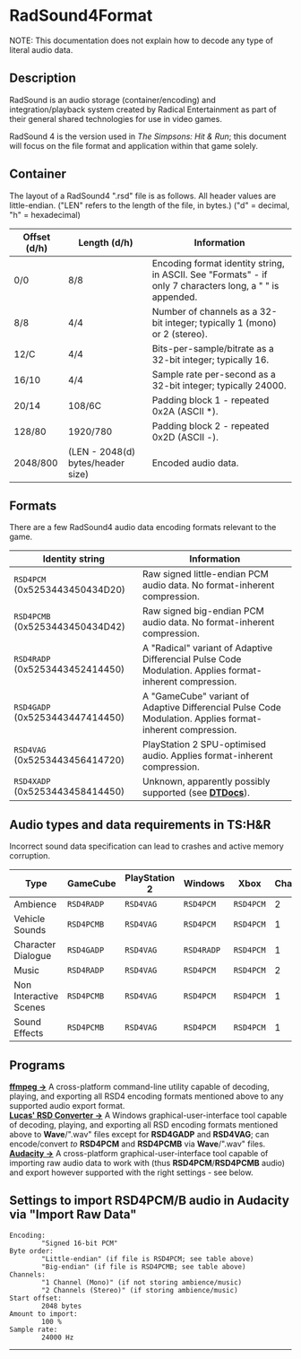 # RadSound4Format
NOTE: This documentation does not explain how to decode any type of literal audio data.

## Description
RadSound is an audio storage (container/encoding) and integration/playback system created by Radical Entertainment as part of their general shared technologies for use in video games. 

RadSound 4 is the version used in *The Simpsons: Hit & Run*; this document will focus on the file format and application within that game solely.

## Container
The layout of a RadSound4 ".rsd" file is as follows.
All header values are little-endian.
("LEN" refers to the length of the file, in bytes.)
("d" = decimal, "h" = hexadecimal)

| Offset (d/h) | Length (d/h) | Information |
| ------------ | ------------ | ----------- |
| 0/0 | 8/8 | Encoding format identity string, in ASCII. See "Formats" - if only 7 characters long, a " " is appended. |
| 8/8 | 4/4 | Number of channels as a 32-bit integer; typically 1 (mono) or 2 (stereo). |
| 12/C | 4/4 | Bits-per-sample/bitrate as a 32-bit integer; typically 16. |
| 16/10 | 4/4 | Sample rate per-second as a 32-bit integer; typically 24000. |
| 20/14 | 108/6C | Padding block 1 - repeated 0x2A (ASCII *). |
| 128/80 | 1920/780 | Padding block 2 - repeated 0x2D (ASCII -). |
| 2048/800 | (LEN - 2048(d) bytes/header size) | Encoded audio data. |

## Formats
There are a few RadSound4 audio data encoding formats relevant to the game.

| Identity string | Information |
| --------------- | ------------ |
| `RSD4PCM ` (0x5253443450434D20) | Raw signed little-endian PCM audio data. No format-inherent compression. |
| `RSD4PCMB` (0x5253443450434D42) | Raw signed big-endian PCM audio data. No format-inherent compression. |
| `RSD4RADP` (0x5253443452414450) | A "Radical" variant of Adaptive Differencial Pulse Code Modulation. Applies format-inherent compression. |
| `RSD4GADP` (0x5253443447414450) | A "GameCube" variant of Adaptive Differencial Pulse Code Modulation. Applies format-inherent compression. |
| `RSD4VAG ` (0x5253443456414720) | PlayStation 2 SPU-optimised audio. Applies format-inherent compression. |
| `RSD4XADP` (0x5253443458414450) | Unknown, apparently possibly supported (see [**DTDocs**](https://docs.donutteam.com/docs/lucasrmsbuilder/xml-format)). |

## Audio types and data requirements in TS:H&R
Incorrect sound data specification can lead to crashes and active memory corruption.

| Type | GameCube | PlayStation 2 | Windows | Xbox | Channels | Bitrate | Sample Rate |
| ---- | -------- | ------------- | ------- | ---- | -------- | ------- | ----------- |
| Ambience | `RSD4RADP` | `RSD4VAG ` | `RSD4PCM ` | `RSD4PCM ` | 2 | 16 | 24000 |
| Vehicle Sounds | `RSD4PCMB` | `RSD4VAG ` | `RSD4PCM ` | `RSD4PCM ` | 1 | 16 | 24000 |
| Character Dialogue | `RSD4GADP` | `RSD4VAG ` | `RSD4RADP` | `RSD4PCM ` | 1 | 16 | 24000 |
| Music | `RSD4RADP` | `RSD4VAG ` | `RSD4PCM ` | `RSD4PCM ` | 2 | 16 | 24000 |
| Non Interactive Scenes | `RSD4PCMB` | `RSD4VAG ` | `RSD4PCM ` | `RSD4PCM ` | 1 | 16 | 24000 |
| Sound Effects | `RSD4PCMB` | `RSD4VAG ` | `RSD4PCM ` | `RSD4PCM ` | 1 | 16 | 24000 |

## Programs
[**ffmpeg ->**](https://ffmpeg.org/) A cross-platform command-line utility capable of decoding, playing, and exporting all RSD4 encoding formats mentioned above to any supported audio export format.  
[**Lucas' RSD Converter ->**](https://modbakery.donutteam.com/releases/view/14) A Windows graphical-user-interface tool capable of decoding, playing, and exporting all RSD encoding formats mentioned above to **Wave**/".wav" files except for **RSD4GADP** and **RSD4VAG**; can encode/convert *to* **RSD4PCM** and **RSD4PCMB** via **Wave**/".wav" files.  
[**Audacity ->**](https://www.audacityteam.org/) A cross-platform graphical-user-interface tool capable of importing raw audio data to work with (thus **RSD4PCM**/**RSD4PCMB** audio) and export however supported with the right settings - see below.

## Settings to import RSD4PCM/B audio in Audacity via "Import Raw Data"
```
Encoding:
        "Signed 16-bit PCM"
Byte order:
        "Little-endian" (if file is RSD4PCM; see table above)
        "Big-endian" (if file is RSD4PCMB; see table above)
Channels:
        "1 Channel (Mono)" (if not storing ambience/music)
        "2 Channels (Stereo)" (if storing ambience/music)
Start offset:
        2048 bytes
Amount to import:
        100 %
Sample rate:
        24000 Hz
```

---

